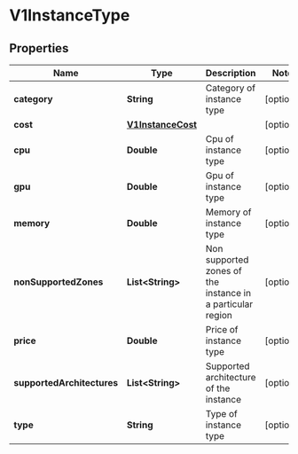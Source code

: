 # V1InstanceType

## Properties
Name | Type | Description | Notes
------------ | ------------- | ------------- | -------------
**category** | **String** | Category of instance type |  [optional]
**cost** | [**V1InstanceCost**](V1InstanceCost.md) |  |  [optional]
**cpu** | **Double** | Cpu of instance type |  [optional]
**gpu** | **Double** | Gpu of instance type |  [optional]
**memory** | **Double** | Memory of instance type |  [optional]
**nonSupportedZones** | **List&lt;String&gt;** | Non supported zones of the instance in a particular region |  [optional]
**price** | **Double** | Price of instance type |  [optional]
**supportedArchitectures** | **List&lt;String&gt;** | Supported architecture of the instance |  [optional]
**type** | **String** | Type of instance type |  [optional]
